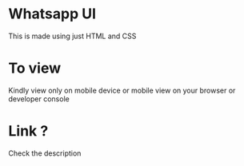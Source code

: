 # Whatsapp UI

This is made using just HTML and CSS

# To view

Kindly view only on mobile device or mobile view on your browser or developer console

# Link ?

Check the description